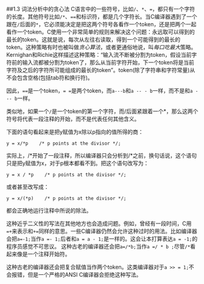 ##1.3 词法分析中的贪心法
C语言中的一些符号，比如`/`、`*`、`=`，都只有一个字符的长度。其他符号比如`/*`、`==`和标识符，都是几个字符长。当C编译器遇到了一个跟在`/`后面的`*`，它必须能决定是把这两个符号各看作一个token，还是把两个一起看作一个token。C使用一个非常简单的规则来解决这个问题：永远取可以得到的最长的token。这就是说，每次从左往右读取，得到一个可能得到的最长的token。这种策略有时也被叫做*贪心算法*，或者更通俗地说，叫*每口吃最大*策略。Kernighan和Richie这样描述这种策略：“输入流不断被分割为token，假设当前字符前的输入流都被分割为token了，那么从当前字符开始，下一个token将是当前字符及之后的字符所可能组成的最长的token”。token(除了字符串和字符常量)从不会包含空格(包括tab符和换行符)。

因此，`==`是一个token，`= =`是两个token，而`a---b`和`a -- - b`一样，而不是和`a - -- b`一样。

类似地，如果一个`/`是一个token的第一个字符，而/后面紧跟着一个*，那么这两个符号将代表一段注释的开始，而不是代表任何其他含义。

下面的语句看起来是把y赋值为x除以p指向的值所得的商：

    y = x/*p    /* p points at the divisor */;

实际上，/*开始了一段注释，所以编译器只会分析到/*之前，换句话说，这个语句只是把y赋值为x，对于p根本都看不到。把这个语句改写为：

    y = x / *p    /* p points at the divisor */;

或者甚至改写成：

    y = x/(*p)    /* p points at the divisor */;

都会正确地运行注释中所说的除法。

这种近乎二义性的写法在其他地方也会造成问题。例如，曾经有一段时间，C用`=+`来表示和`+=`同样的意思。一些C编译器仍然会允许这种过时的用法。比如编译器会把`a=-1;`当作`a =- 1;`后者和`a = a - 1;`是一样的。这会让本打算表达`a = -1;`的程序员感觉不可思议。
这种古老的编译器还会把`a=/*b;`当作`a =/ * b ;`尽管`/*`看起来像是一个注释开始符。

这种古老的编译器还会把复合赋值当作两个token。这类编译器对于`a >> = 1;`不会报错，但是一个严格的ANSI C编译器会拒绝这种写法。